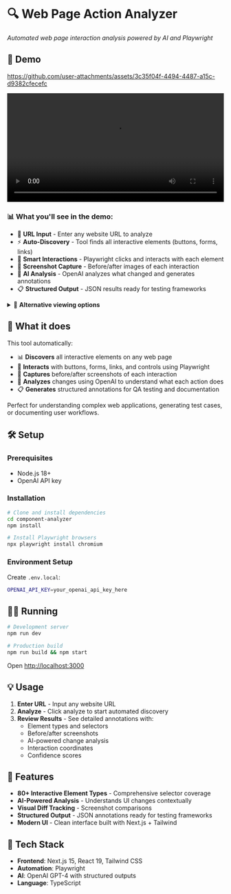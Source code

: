 # 🔍 Web Page Action Analyzer

_Automated web page interaction analysis powered by AI and Playwright_

## 🎥 Demo


https://github.com/user-attachments/assets/3c35f04f-4494-4487-a15c-d9382cfecefc


<video width="100%" controls>
  <source src="./qa-1757009250665.mp4" type="video/mp4">
  Your browser does not support the video tag. 
  <a href="./qa-1757009250665.mp4">Watch the demo video</a>
</video>

### 📊 What you'll see in the demo:
- 🔗 **URL Input** - Enter any website URL to analyze  
- ⚡ **Auto-Discovery** - Tool finds all interactive elements (buttons, forms, links)
- 🤖 **Smart Interactions** - Playwright clicks and interacts with each element  
- 📸 **Screenshot Capture** - Before/after images of each interaction
- 🧠 **AI Analysis** - OpenAI analyzes what changed and generates annotations
- 📋 **Structured Output** - JSON results ready for testing frameworks

<details>
<summary>📱 <b>Alternative viewing options</b></summary>

**Direct Links:**
- [📺 View on GitHub](https://github.com/user-attachments/assets/qa-1757009250665.mp4)
- [⬇️ Download video](https://github.com/user-attachments/assets/qa-1757009250665.mp4)

**GIF Preview (if video doesn't load):**
*A comprehensive automated workflow showing URL input → element discovery → AI analysis → structured results*

</details>

## 🚀 What it does

This tool automatically:

- 📊 **Discovers** all interactive elements on any web page
- 🤖 **Interacts** with buttons, forms, links, and controls using Playwright
- 📸 **Captures** before/after screenshots of each interaction
- 🧠 **Analyzes** changes using OpenAI to understand what each action does
- 📋 **Generates** structured annotations for QA testing and documentation

Perfect for understanding complex web applications, generating test cases, or documenting user workflows.

## 🛠️ Setup

### Prerequisites

- Node.js 18+
- OpenAI API key

### Installation

```bash
# Clone and install dependencies
cd component-analyzer
npm install

# Install Playwright browsers
npx playwright install chromium
```

### Environment Setup

Create `.env.local`:

```bash
OPENAI_API_KEY=your_openai_api_key_here
```

## 🏃‍♂️ Running

```bash
# Development server
npm run dev

# Production build
npm run build && npm start
```

Open [http://localhost:3000](http://localhost:3000)

## 💡 Usage

1. **Enter URL** - Input any website URL
2. **Analyze** - Click analyze to start automated discovery
3. **Review Results** - See detailed annotations with:
   - Element types and selectors
   - Before/after screenshots
   - AI-powered change analysis
   - Interaction coordinates
   - Confidence scores

## 🎯 Features

- **80+ Interactive Element Types** - Comprehensive selector coverage
- **AI-Powered Analysis** - Understands UI changes contextually
- **Visual Diff Tracking** - Screenshot comparisons
- **Structured Output** - JSON annotations ready for testing frameworks
- **Modern UI** - Clean interface built with Next.js + Tailwind

## 🔧 Tech Stack

- **Frontend**: Next.js 15, React 19, Tailwind CSS
- **Automation**: Playwright
- **AI**: OpenAI GPT-4 with structured outputs
- **Language**: TypeScript

